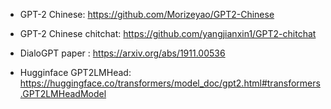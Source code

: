 - GPT-2 Chinese: https://github.com/Morizeyao/GPT2-Chinese

- GPT-2 Chinese chitchat: https://github.com/yangjianxin1/GPT2-chitchat

- DialoGPT paper : https://arxiv.org/abs/1911.00536

- Hugginface GPT2LMHead: https://huggingface.co/transformers/model_doc/gpt2.html#transformers.GPT2LMHeadModel


